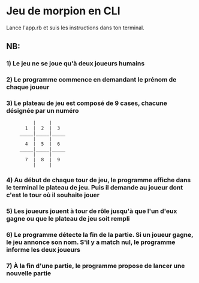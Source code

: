 # Jeu de morpion en CLI

Lance l'app.rb et suis les instructions dans ton terminal.

## NB:

### 1) Le jeu ne se joue qu'à deux joueurs humains

### 2) Le programme commence en demandant le prénom de chaque joueur

### 3) Le plateau de jeu est composé de 9 cases, chacune désignée par un numéro
              |     |     
           1  |  2  |  3  
         _____|_____|_____
              |     |     
           4  |  5  |  6  
         _____|_____|_____
              |     |     
           7  |  8  |  9  
              |     |     
      

### 4) Au début de chaque tour de jeu, le programme affiche dans le terminal le plateau de jeu. Puis il demande au joueur dont c'est le tour où il souhaite jouer

### 5) Les joueurs jouent à tour de rôle jusqu'à que l'un d'eux gagne ou que le plateau de jeu soit rempli

### 6) Le programme détecte la fin de la partie. Si un joueur gagne, le jeu annonce son nom. S'il y a match nul, le programme informe les deux joueurs

### 7) À la fin d'une partie, le programme propose de lancer une nouvelle partie

